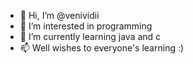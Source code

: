 - 👋 Hi, I’m @venividii
- 👀 I’m interested in programming
- 🌱 I’m currently learning java and c
- 📫 Well wishes to everyone's learning :)

<!---
venividii/venividii is a ✨ special ✨ repository because its `README.md` (this file) appears on your GitHub profile.
You can click the Preview link to take a look at your changes.
--->
